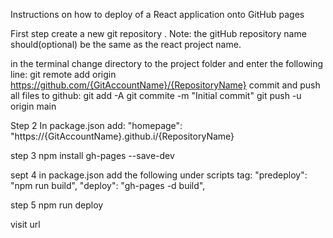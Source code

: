 Instructions on how to deploy of a React application onto GitHub pages

First step
create a new git repository . Note: the gitHub repository name should(optional) be the same as the react project name.

in the terminal change directory to the project folder and enter the following line:
git remote add origin https://github.com/{GitAccountName}/{RepositoryName}
commit and push all files to github:
git add -A
git commite -m "Initial commit"
git push -u origin main

Step 2
In package.json add:
"homepage": "https://{GitAccountName}.github.i/{RepositoryName}

step 3
npm install gh-pages --save-dev

sept 4
in package.json add the following under scripts tag:
    "predeploy": "npm run build",
    "deploy": "gh-pages -d build",
    
step 5
npm run deploy

visit url 
